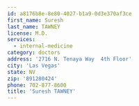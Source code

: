 ```yaml
---
id: a8176b8e-8e80-4027-b1a9-0d3e370af3ce
first_name: Suresh
last_name: TAWNEY
license: M.D.
services:
  - internal-medicine
category: doctors
address: '2716 N. Tenaya Way  4th Floor'
city: 'Las Vegas'
state: NV
zip: '891280424'
phone: 702-877-8600
title: 'Suresh TAWNEY'
---
```

